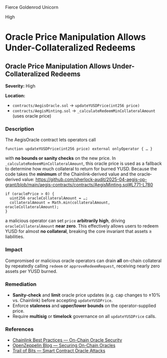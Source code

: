 Fierce Goldenrod Unicorn

High

# Oracle Price Manipulation Allows Under-Collateralized Redeems

## Oracle Price Manipulation Allows Under-Collateralized Redeems

**Severity:** High

**Location:**  
- `contracts/AegisOracle.sol` → `updateYUSDPrice(int256 price)`  
- `contracts/AegisMinting.sol` → `_calculateRedeemMinCollateralAmount` (uses oracle price)  

### Description  
The AegisOracle contract lets operators call  
```solidity
function updateYUSDPrice(int256 price) external onlyOperator { … }
```  
with **no bounds or sanity checks** on the new price. In `_calculateRedeemMinCollateralAmount`, this oracle price is used as a fallback to determine how much collateral to return for burned YUSD. Because the code takes the **minimum** of the Chainlink‐derived value and the oracle‐derived value:
https://github.com/sherlock-audit/2025-04-aegis-op-grant/blob/main/aegis-contracts/contracts/AegisMinting.sol#L771-L780

```solidity
if (oraclePrice > 0) {
  uint256 oracleCollateralAmount = …;
  collateralAmount = Math.min(collateralAmount, oracleCollateralAmount);
}
```

a malicious operator can set `price` **arbitrarily high**, driving `oracleCollateralAmount` **near zero**. This effectively allows users to redeem YUSD for almost **no collateral**, breaking the core invariant that assets ≥ liabilities.

### Impact  
Compromised or malicious oracle operators can drain **all** on-chain collateral by repeatedly calling `redeem` or `approveRedeemRequest`, receiving nearly zero assets per YUSD burned.

### Remediation  
- **Sanity-check** and **limit** oracle price updates (e.g. cap changes to ±10% vs. Chainlink) before accepting `updateYUSDPrice`.  
- Enforce **staleness** and **upper/lower bounds** on the operator-supplied price.  
- Require **multisig** or **timelock** governance on all `updateYUSDPrice` calls.  

### References  
- [Chainlink Best Practices — On-Chain Oracle Security](https://docs.chain.link/docs/best-practices/)  
- [OpenZeppelin Blog — Securing On-Chain Oracles](https://blog.openzeppelin.com/securing-on-chain-oracles/)  
- [Trail of Bits — Smart Contract Oracle Attacks](https://github.com/trailofbits/Smart-Contract-Weakness-Classification#oracle-manipulation)